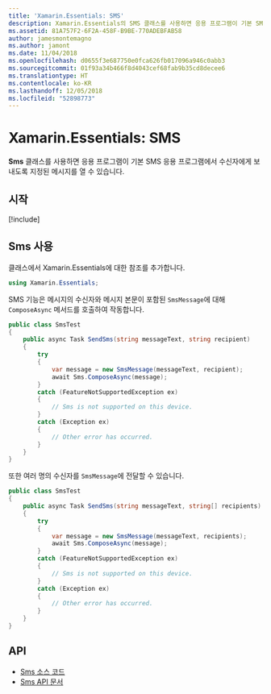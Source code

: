 ```yaml
---
title: 'Xamarin.Essentials: SMS'
description: Xamarin.Essentials의 SMS 클래스를 사용하면 응용 프로그램이 기본 SMS 응용 프로그램에서 수신자에게 보내도록 지정된 메시지를 열 수 있습니다.
ms.assetid: 81A757F2-6F2A-458F-B9BE-770ADEBFAB58
author: jamesmontemagno
ms.author: jamont
ms.date: 11/04/2018
ms.openlocfilehash: d0655f3e687750e0fca626fb017096a946c0abb3
ms.sourcegitcommit: 01f93a34b466f8d4043cef68fab9b35cd8decee6
ms.translationtype: HT
ms.contentlocale: ko-KR
ms.lasthandoff: 12/05/2018
ms.locfileid: "52898773"
---
```

# <a name="xamarinessentials-sms"></a>Xamarin.Essentials: SMS

**Sms** 클래스를 사용하면 응용 프로그램이 기본 SMS 응용 프로그램에서 수신자에게 보내도록 지정된 메시지를 열 수 있습니다.

## <a name="get-started"></a>시작

[!include[](~/essentials/includes/get-started.md)]

## <a name="using-sms"></a>Sms 사용

클래스에서 Xamarin.Essentials에 대한 참조를 추가합니다.

```csharp
using Xamarin.Essentials;
```

SMS 기능은 메시지의 수신자와 메시지 본문이 포함된 `SmsMessage`에 대해 `ComposeAsync` 메서드를 호출하여 작동합니다.

```csharp
public class SmsTest
{
    public async Task SendSms(string messageText, string recipient)
    {
        try
        {
            var message = new SmsMessage(messageText, recipient);
            await Sms.ComposeAsync(message);
        }
        catch (FeatureNotSupportedException ex)
        {
            // Sms is not supported on this device.
        }
        catch (Exception ex)
        {
            // Other error has occurred.
        }
    }
}
```

또한 여러 명의 수신자를 `SmsMessage`에 전달할 수 있습니다.

```csharp
public class SmsTest
{
    public async Task SendSms(string messageText, string[] recipients)
    {
        try
        {
            var message = new SmsMessage(messageText, recipients);
            await Sms.ComposeAsync(message);
        }
        catch (FeatureNotSupportedException ex)
        {
            // Sms is not supported on this device.
        }
        catch (Exception ex)
        {
            // Other error has occurred.
        }
    }
}
```

## <a name="api"></a>API

- [Sms 소스 코드](https://github.com/xamarin/Essentials/tree/master/Xamarin.Essentials/Sms)
- [Sms API 문서](xref:Xamarin.Essentials.Sms)
